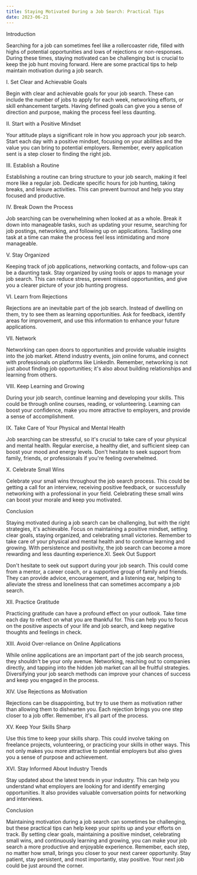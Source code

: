```yaml
---
title: Staying Motivated During a Job Search: Practical Tips
date: 2023-06-21
---
```

Introduction

Searching for a job can sometimes feel like a rollercoaster ride, filled with highs of potential opportunities and lows of rejections or non-responses. During these times, staying motivated can be challenging but is crucial to keep the job hunt moving forward. Here are some practical tips to help maintain motivation during a job search.

I. Set Clear and Achievable Goals

Begin with clear and achievable goals for your job search. These can include the number of jobs to apply for each week, networking efforts, or skill enhancement targets. Having defined goals can give you a sense of direction and purpose, making the process feel less daunting.

II. Start with a Positive Mindset

Your attitude plays a significant role in how you approach your job search. Start each day with a positive mindset, focusing on your abilities and the value you can bring to potential employers. Remember, every application sent is a step closer to finding the right job.

III. Establish a Routine

Establishing a routine can bring structure to your job search, making it feel more like a regular job. Dedicate specific hours for job hunting, taking breaks, and leisure activities. This can prevent burnout and help you stay focused and productive.

IV. Break Down the Process

Job searching can be overwhelming when looked at as a whole. Break it down into manageable tasks, such as updating your resume, searching for job postings, networking, and following up on applications. Tackling one task at a time can make the process feel less intimidating and more manageable.

V. Stay Organized

Keeping track of job applications, networking contacts, and follow-ups can be a daunting task. Stay organized by using tools or apps to manage your job search. This can reduce stress, prevent missed opportunities, and give you a clearer picture of your job hunting progress.

VI. Learn from Rejections

Rejections are an inevitable part of the job search. Instead of dwelling on them, try to see them as learning opportunities. Ask for feedback, identify areas for improvement, and use this information to enhance your future applications.

VII. Network

Networking can open doors to opportunities and provide valuable insights into the job market. Attend industry events, join online forums, and connect with professionals on platforms like LinkedIn. Remember, networking is not just about finding job opportunities; it's also about building relationships and learning from others.

VIII. Keep Learning and Growing

During your job search, continue learning and developing your skills. This could be through online courses, reading, or volunteering. Learning can boost your confidence, make you more attractive to employers, and provide a sense of accomplishment.

IX. Take Care of Your Physical and Mental Health

Job searching can be stressful, so it's crucial to take care of your physical and mental health. Regular exercise, a healthy diet, and sufficient sleep can boost your mood and energy levels. Don't hesitate to seek support from family, friends, or professionals if you're feeling overwhelmed.

X. Celebrate Small Wins

Celebrate your small wins throughout the job search process. This could be getting a call for an interview, receiving positive feedback, or successfully networking with a professional in your field. Celebrating these small wins can boost your morale and keep you motivated.

Conclusion

Staying motivated during a job search can be challenging, but with the right strategies, it's achievable. Focus on maintaining a positive mindset, setting clear goals, staying organized, and celebrating small victories. Remember to take care of your physical and mental health and to continue learning and growing. With persistence and positivity, the job search can become a more rewarding and less daunting experience.XI. Seek Out Support

Don't hesitate to seek out support during your job search. This could come from a mentor, a career coach, or a supportive group of family and friends. They can provide advice, encouragement, and a listening ear, helping to alleviate the stress and loneliness that can sometimes accompany a job search.

XII. Practice Gratitude

Practicing gratitude can have a profound effect on your outlook. Take time each day to reflect on what you are thankful for. This can help you to focus on the positive aspects of your life and job search, and keep negative thoughts and feelings in check.

XIII. Avoid Over-reliance on Online Applications

While online applications are an important part of the job search process, they shouldn't be your only avenue. Networking, reaching out to companies directly, and tapping into the hidden job market can all be fruitful strategies. Diversifying your job search methods can improve your chances of success and keep you engaged in the process.

XIV. Use Rejections as Motivation

Rejections can be disappointing, but try to use them as motivation rather than allowing them to dishearten you. Each rejection brings you one step closer to a job offer. Remember, it's all part of the process.

XV. Keep Your Skills Sharp

Use this time to keep your skills sharp. This could involve taking on freelance projects, volunteering, or practicing your skills in other ways. This not only makes you more attractive to potential employers but also gives you a sense of purpose and achievement.

XVI. Stay Informed About Industry Trends

Stay updated about the latest trends in your industry. This can help you understand what employers are looking for and identify emerging opportunities. It also provides valuable conversation points for networking and interviews.

Conclusion

Maintaining motivation during a job search can sometimes be challenging, but these practical tips can help keep your spirits up and your efforts on track. By setting clear goals, maintaining a positive mindset, celebrating small wins, and continuously learning and growing, you can make your job search a more productive and enjoyable experience. Remember, each step, no matter how small, brings you closer to your next career opportunity. Stay patient, stay persistent, and most importantly, stay positive. Your next job could be just around the corner.